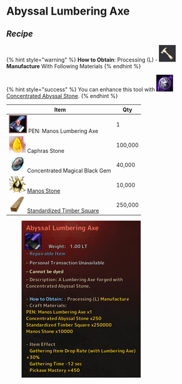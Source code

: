 # Abyssal Lumbering Axe

## _Recipe_

{% hint style="warning" %}
**How to Obtain**: Processing (L) - <img src="../../../.gitbook/assets/QQ截图20221109033029.png" alt="" data-size="line"> **Manufacture** With Following Materials
{% endhint %}

{% hint style="success" %}
You can enhance this tool with <img src="../../../.gitbook/assets/unknown.png" alt="" data-size="line">[Concentrated Abyssal Stone](../materials/concentrated-abyssal-stone.md).
{% endhint %}

| Item                                                                                                        | Qty     |
| ----------------------------------------------------------------------------------------------------------- | ------- |
| ![](../../../.gitbook/assets/QQ截图20221109021239.png) PEN: Manos Lumbering Axe                               | 1       |
| ![](../../../.gitbook/assets/00721003.png) Caphras Stone                                                    | 100,000 |
| ![](../../../.gitbook/assets/00004987.png) Concentrated Magical Black Gem                                   | 40,000  |
| ![](../../../.gitbook/assets/00004915.png) [Manos Stone](https://bdocodex.com/us/item/4915/)                | 10,000  |
| ![](../../../.gitbook/assets/00004685.png) [Standardized Timber Square](https://bdocodex.com/us/item/4685/) | 250,000 |

<figure><img src="../../../.gitbook/assets/image (2).png" alt=""><figcaption></figcaption></figure>
